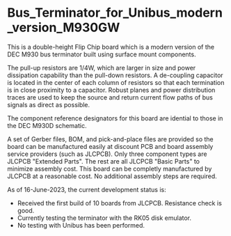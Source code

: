 # Bus_Terminator_for_Unibus_modern_version_M930GW
This is a double-height Flip Chip board which is a modern version of the DEC M930 bus terminator built using surface mount components. 
<br><p>The pull-up resistors are 1/4W, which are larger in size and power dissipation capability than the pull-down resistors. A de-coupling capacitor is located in the center of each column of resistors so that each termination is in close proximity to a capacitor. Robust planes and power distribution traces are used to keep the source and return current flow paths of bus signals as direct as possible.
<br><p>The component reference designators for this board are idential to those in the DEC M930D schematic.
<br><p>A set of Gerber files, BOM, and pick-and-place files are provided so the board can be manufactured easily at discount PCB and board assembly service providers (such as JLCPCB). Only three component types are JLCPCB "Extended Parts". The rest are all JLCPCB "Basic Parts" to minimize assembly cost. This board can be completly manufactured by JLCPCB at a reasonable cost. No additional assembly steps are required.
<br><p>As of 16-June-2023, the current development status is:
<ul>
<li>Received the first build of 10 boards from JLCPCB. Resistance check is good.</li>
<li>Currently testing the terminator with the RK05 disk emulator.</li>
<liNo testing with actual DEC RK05 disk drives has been performed.</li>
<li>No testing with Unibus has been performed.</li>
</ul>

